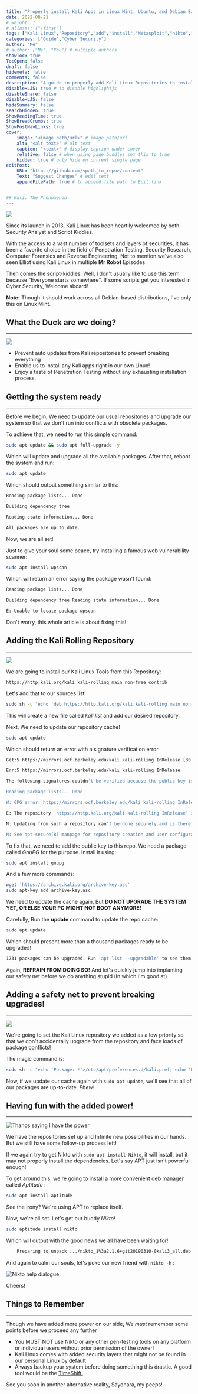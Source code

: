 ```yaml
---
title: "Properly install Kali Apps in Linux Mint, Ubuntu, and Debian Based Distributions!"
date: 2022-08-21
# weight: 1
# aliases: ["/first"]
tags: ["Kali Linux","Repository","add","install","Metasploit","nikto","nmap","nethunter"]
categories: ["Guide","Cyber Security"]
author: "Me"
# author: ["Me", "You"] # multiple authors
showToc: true
TocOpen: false
draft: false
hidemeta: false
comments: false
description: "A guide to properly add Kali Linux Repositories to install Kali Apps without facing any breaking changes"
disableHLJS: true # to disable highlightjs
disableShare: false
disableHLJS: false
hideSummary: false
searchHidden: true
ShowReadingTime: true
ShowBreadCrumbs: true
ShowPostNavLinks: true
cover:
    image: "<image path/url>" # image path/url
    alt: "<alt text>" # alt text
    caption: "<text>" # display caption under cover
    relative: false # when using page bundles set this to true
    hidden: true # only hide on current single page
editPost:
    URL: "https://github.com/<path_to_repo>/content"
    Text: "Suggest Changes" # edit text
    appendFilePath: true # to append file path to Edit link


## Kali: The Phenomenon
---
```


![](https://c.tenor.com/73bhaYAl0moAAAAC/yes-oh.gif)

Since its launch in 2013, Kali Linux has been heartily welcomed by both Security Analyst and Script Kiddies.

With the access to a vast number of toolsets and layers of securities, it has been a favorite choice in the field of Penetration Testing, Security Research, Computer Forensics and Reverse Engineering. Not to mention we've also seen Elliot using Kali Linux in multiple **Mr Robot** Episodes.

Then comes the script-kiddies. Well, I don't usually like to use this term because "Everyone starts somewhere". If some scripts get you interested in Cyber Security, Welcome aboard!

**Note:** Though it should work across all Debian-based distributions, I've only this on Linux Mint.

## What the Duck are we doing?
---
![](https://c.tenor.com/wRKppcFJEe8AAAAC/ducks.gif)
- Prevent auto updates from Kali repositories to prevent breaking everything
- Enable us to install any Kali apps right in our own Linux!
- Enjoy a taste of Penetration Testing without any exhausting installation process.

## Getting the system ready
---

Before we begin, We need to update our usual repositories and upgrade our system so that we don't run into conflicts with obsolete packages.

To achieve that, we need to run this simple command:

```BASH
sudo apt update && sudo apt full-upgrade -y
```

Which will update and upgrade all the available packages. After that, reboot the system and run:

```BASH
sudo apt update
```

Which should output something similar to this:

```Bash
Reading package lists... Done

Building dependency tree  

Reading state information... Done

All packages are up to date.
```

Now, we are all set!

Just to give your soul some peace, try installing a famous web vulnerability scanner:

```BASH
sudo apt install wpscan
```

Which will return an error saying the package wasn't found:

```Bash
Reading package lists... Done 

Building dependency tree Reading state information... Done

E: Unable to locate package wpscan
```

Don't worry, this whole article is about fixing this!

## Adding the Kali Rolling Repository

---

![](https://c.tenor.com/lBp_H83I7AEAAAAC/morpheus-matrix-fight.gif)

We are going to install our Kali Linux Tools from this Repository:

`https://http.kali.org/kali kali-rolling main non-free contrib`

Let's add that to our sources list!

```Bash
sudo sh -c "echo 'deb https://http.kali.org/kali kali-rolling main non-free contrib' > /etc/apt/sources.list.d/kali.list"
```

This will create a new file called *kali.list* and add our desired repository.

Next, We need to update our repository cache!

```Bash
sudo apt update
```

Which should return an error with a signature verification error

```bash
Get:5 https://mirrors.ocf.berkeley.edu/kali kali-rolling InRelease [30.5 kB]

Err:5 https://mirrors.ocf.berkeley.edu/kali kali-rolling InRelease

The following signatures couldn't be verified because the public key is not available: NO_PUBKEY ED444FF07D8D0BF6

Reading package lists... Done

W: GPG error: https://mirrors.ocf.berkeley.edu/kali kali-rolling InRelease: The following signatures couldn't be verified because the public key is not available: NO_PUBKEY ED444FF07D8D0BF6

E: The repository 'https://http.kali.org/kali kali-rolling InRelease' is not signed.

N: Updating from such a repository can't be done securely and is therefore disabled by default.

N: See apt-secure(8) manpage for repository creation and user configuration details.
```

To fix that, we need to add the public key to this repo. We need a package called *GnuPG* for the purpose. Install it using:

```Bash
sudo apt install gnupg
```

And a few more commands:

```bash
wget 'https://archive.kali.org/archive-key.asc'
sudo apt-key add archive-key.asc
```

We need to update the cache again, But **DO NOT UPGRADE THE SYSTEM YET, OR ELSE YOUR PC MIGHT NOT BOOT ANYMORE!**

Carefully, Run the **update** command to update the repo cache:

```bash
sudo apt update
```

Which should present more than a thousand packages ready to be upgraded!

```bash
1731 packages can be upgraded. Run 'apt list --upgradable' to see them
```

Again, **REFRAIN FROM DOING SO!** And let's quickly jump into implanting our safety net before we do anything stupid (In which I'm good at)

## Adding a safety net to prevent breaking upgrades!

---
![](https://c.tenor.com/w_wba2G4ipUAAAAC/stay-safe-safety.gif)

We're going to set the Kali Linux repository we added as a low priority so that we don't accidentally upgrade from the repository and face loads of package conflicts!

The magic command is:

```bash
sudo sh -c "echo 'Package: *'>/etc/apt/preferences.d/kali.pref; echo 'Pin: release a=kali-rolling'>>/etc/apt/preferences.d/kali.pref; echo 'Pin-Priority: 50'>>/etc/apt/preferences.d/kali.pref"
```

Now, if we update our cache again with `sudo apt update`, we'll see that all of our packages are up-to-date. *Phew!*

## Having fun with the added power!
---

![Thanos saying I have the power](https://c.tenor.com/l1fTQixBIMoAAAAd/avengers-thanos.gif)

We have the repositories set up and Infinite new possibilities in our hands. But we still have some follow-up process left!

If we again try to get Nikto with `sudo apt install Nikto`, it will install, but it may not properly install the dependencies. Let's say APT just isn't powerful enough!

To get around this, we're going to install a more convenient deb manager called *Aptitude* :

```bash
sudo apt install aptitude
```

See the irony? We're using APT to replace itself.

Now, we're all set. Let's get our buddy *Nikto!*

```Bash
sudo aptitude install nikto
```

Which will output with the good news we all have been waiting for!

```bash
	Preparing to unpack .../nikto_1%3a2.1.6+git20190310-0kali3_all.deb ...                                                 Unpacking nikto (1:2.1.6+git20190310-0kali3) ...                                                                       Setting up nikto (1:2.1.6+git20190310-0kali3) ... 
```


And again to calm our souls, let's poke our new friend with `nikto -h` :

![Nikto help dialogue](https://i.imgur.com/NYldq50.png)

Cheers!

## Things to Remember

---

Though we have added more power on our side, We *must* remember some points before we proceed any further

- You MUST NOT use Nikto or any other pen-testing tools on any platform or individual users without prior permission of the owner!
- Kali Linux comes with added security layers that might not be found in our personal Linux by default
- Always backup your system before doing something this drastic. A good tool would be the [TimeShift.](https://github.com/teejee2008/timeshift)

See you soon in another alternative reality, Sayonara, my peeps!